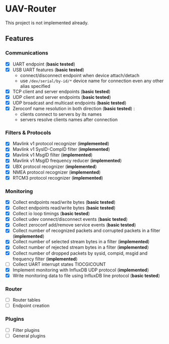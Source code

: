 # UAV-Router
This project is not implemented already.
## Features
### Communications
- [x] UART endpoint (__basic tested__)
- [x] USB UART features (__basic tested__)
    - connect/disconnect endpoint when device attach/detach
    - use `/dev/serial/by-id/*` device name for connection even any other alias specified
- [x] TCP client and server endpoints (__basic tested__)
- [x] UDP client and server endpoints (__basic tested__)
- [x] UDP broadcast and multicast endpoints (__basic tested__)
- [x] Zeroconf name resolution in both direction (__basic tested__) : 
    - clients connect to servers by its names
    - servers resolve clients names after connection
### Filters & Protocols
- [x] Mavlink v1 protocol recognizer (__implemented__)
- [x] Mavlink v1 SysID-CompID filter (__implemented__)
- [x] Mavlink v1 MsgID filter (__implemented__)
- [x] Mavlink v1 MsgID frequency reducer (__implemented__)
- [x] UBX protocol recognizer (__implemented__)
- [x] NMEA protocol recognizer (__implemented__)
- [x] RTCM3 protocol recognizer (__implemented__)
### Monitoring
- [x] Collect endpoints read/write bytes (__basic tested__)
- [x] Collect endpoints read/write bytes (__basic tested__)
- [x] Collect io loop timings (__basic tested__)
- [x] Collect udev connect/disconnect events (__basic tested__)
- [x] Collect zeroconf add/remove service events (__basic tested__)
- [x] Collect number of recognized packets and corrupted packets in a filter (__implemented__)
- [x] Collect number of selected stream bytes in a filter (__implemented__)
- [x] Collect number of rejected stream bytes in a filter (__implemented__)
- [x] Collect number of dropped packets by sysid, compid, msgid and frequency filter (__implemented__)
- [ ] Collect UART interrupt states TIOCGICOUNT
- [x] Implement monitoring with InfluxDB UDP protocol  (__implemented__)
- [x] Write monitoring data to file using InfluxDB line protocol (__basic tested__)
### Router
- [ ] Router tables
- [ ] Endpoint creation
### Plugins
- [ ] Filter plugins
- [ ] General plugins